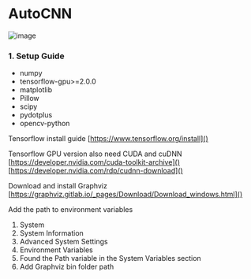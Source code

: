 # AutoCNN

![image](https://github.com/supercatex/AutoCNN/raw/master/images/sample.png)

### 1. Setup Guide
* numpy
* tensorflow-gpu>=2.0.0
* matplotlib
* Pillow
* scipy
* pydotplus
* opencv-python

Tensorflow install guide
[https://www.tensorflow.org/install]()

Tensorflow GPU version also need CUDA and cuDNN
[https://developer.nvidia.com/cuda-toolkit-archive]()
[https://developer.nvidia.com/rdp/cudnn-download]()

Download and install Graphviz
[https://graphviz.gitlab.io/_pages/Download/Download_windows.html]()

Add the path to environment variables
1. System
2. System Information
3. Advanced System Settings
4. Environment Variables
5. Found the Path variable in the System Variables section
6. Add Graphviz bin folder path

